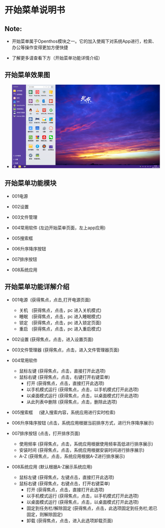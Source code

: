 # 开始菜单说明书

## Note:

  - 开始菜单属于Openthos模块之一。它的加入使阁下对系统App进行，检索、办公等操作变得更加方便快捷

  - 了解更多请查看下方（开始菜单功能详情介绍）

## 开始菜单效果图

  - ![](pic/kaishicaidan/Screenshot_2017-07-12-14-28-04.png)

## 开始菜单功能模块

  - 001电源

  - 002设置

  - 003文件管理

  - 004常用软件 (左边开始菜单页面，左上app应用)

  - 005搜索框

  - 006升序降序按钮

  - 007排序按钮

  - 008系统应用

## 开始菜单功能详解介绍  

  - 001电源  (获得焦点，点击,打开电源页面)
    - 关机   (获得焦点，点击，pc 进入关机模式)
    - 睡眠   (获得焦点，点击，pc 进入睡眠模式)
    - 锁定   (获得焦点，点击，pc 进入锁定页面)
    - 重启   (获得焦点，点击，pc 进入重启模式)

  - 002设置   (获得焦点，点击，进入设置页面)  

  - 003文件管理器    (获得焦点，点击，进入文件管理器页面)  

  - 004常用软件
    - 鼠标左键    (获得焦点，点击，直接打开此选项)
    - 鼠标右键    (获得焦点，点击，右键打开右键菜单)
      - 打开    (获得焦点，点击，直接打开此选项)
      - 以手机模式运行    (获得焦点，点击，以手机模式打开此选项)
      - 以桌面模式运行    (获得焦点，点击，以桌面模式打开此选项)
      - 从此列表中删除    (获得焦点，点击，删除此选项)

  - 005搜索框     (键入搜索内容，系统应用进行实时检索)
  - 006升序降序按钮     (点击，系统应用根据当前排序方式，进行升序降序展示)  
  - 007排序按钮    (点击，打开排序页面)    
    - 使用频率    (获得焦点，点击，系统应用根据使用频率高低进行排序展示)
    - 安装时间    (获得焦点，点击，系统应用根据安装时间进行排序展示)
    - A-Z     (获得焦点，点击，系统应用根据A-Z进行排序展示)

  - 008系统应用     (默认根据A-Z展示系统应用)
    - 鼠标左键     (获得焦点，左键点击，直接打开此选项)
    - 鼠标右键      (获得焦点，右键点击，打开右键菜单)
      - 打开     (获得焦点，点击，直接打开此选项)
      - 以手机模式运行     (获得焦点，点击，以手机模式打开此选项)
      - 以桌面模式运行     (获得焦点，点击，以桌面模式打开此选项)
      - 固定到任务栏/解除固定    (获得焦点，点击，此选项固定到任务栏;若已固定，则解除固定)
      - 卸载     (获得焦点，点击，进入此选项卸载页面)
